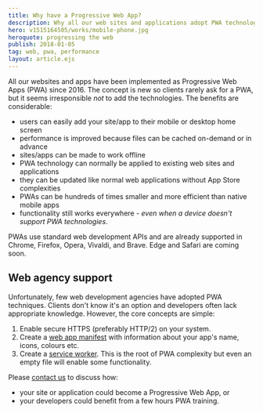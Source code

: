 ```yaml
---
title: Why have a Progressive Web App?
description: Why all our web sites and applications adopt PWA technologies.
hero: v1515164505/works/mobile-phone.jpg
heroquote: progressing the web
publish: 2018-01-05
tag: web, pwa, performance
layout: article.ejs
---
```


All our websites and apps have been implemented as Progressive Web Apps (PWA) since 2016. The concept is new so clients rarely ask for a PWA, but it seems irresponsible *not* to add the technologies. The benefits are considerable:

* users can easily add your site/app to their mobile or desktop home screen
* performance is improved because files can be cached on-demand or in advance
* sites/apps can be made to work offline
* PWA technology can normally be applied to existing web sites and applications
* they can be updated like normal web applications without App Store complexities
* PWAs can be hundreds of times smaller and more efficient than native mobile apps
* functionality still works everywhere - *even when a device doesn't support PWA technologies*.

PWAs use standard web development APIs and are already supported in Chrome, Firefox, Opera, Vivaldi, and Brave. Edge and Safari are coming soon.


## Web agency support
Unfortunately, few web development agencies have adopted PWA techniques. Clients don't know it's an option and developers often lack appropriate knowledge. However, the core concepts are simple:

1. Enable secure HTTPS (preferably HTTP/2) on your system.
1. Create a [web app manifest](https://developer.mozilla.org/en-US/docs/Web/Manifest) with information about your app's name, icons, colours etc.
1. Create a [service worker](https://developer.mozilla.org/en-US/docs/Web/API/Service_Worker_API/Using_Service_Workers). This is the root of PWA complexity but even an empty file will enable some functionality.


Please [contact us]([root]contact/) to discuss how:

* your site or application could become a Progressive Web App, or
* your developers could benefit from a few hours PWA training.
